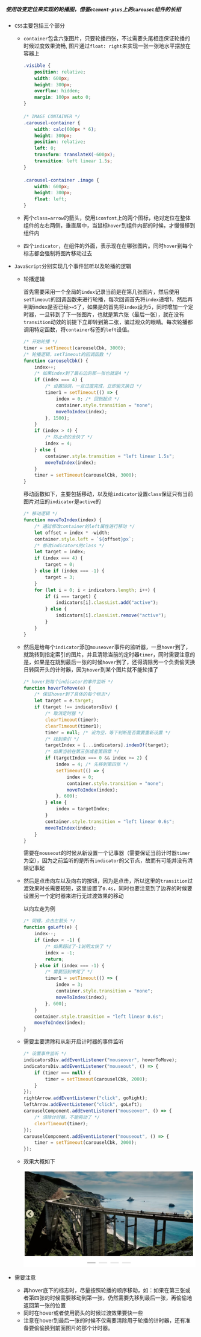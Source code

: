 ##### 使用改变定位来实现的轮播图，借鉴`element-plus`上的`carousel`组件的长相

- `CSS`主要包括三个部分

  - `container`包含六张图片，只要轮播四张，不过需要头尾相连保证轮播的时候过度效果流畅, 图片通过`float: right`来实现一张一张地水平摆放在容器上

    ```css
    .visible {
        position: relative;
        width: 600px;
        height: 300px;
        overflow: hidden;
        margin: 100px auto 0;
    }
    
    /* IMAGE CONTAINER */
    .carousel-container {
        width: calc(600px * 6);
        height: 300px;
        position: relative;
        left: 0;
        transform: translateX(-600px);
        transition: left linear 1.5s;
    }
    
    .carousel-container .image {
        width: 600px;
        height: 300px;
        float: left;
    }
    ```

  - 两个`class=arrow`的箭头，使用`iconfont`上的两个图标，绝对定位在整体组件的左右两侧，垂直居中，当鼠标`hover`到组件内部的时候，才慢慢移到组件内

  - 四个`indicator`，在组件的外面，表示现在在哪张图片。同时`hover`到每个标志都会强制将图片移动过去

- `JavaScript`分别实现几个事件监听以及轮播的逻辑

  - 轮播逻辑

    首先需要采用一个全局的`index`记录当前是在第几张图片，然后使用`setTimeout`的回调函数来进行轮播，每次回调首先将`index`递增1，然后再判断index是否已经`>=5`了，如果是的首先将`index`设为5，同时增加一个定时器，一旦转到了下一张图片，也就是第六张（最后一张），就在没有`transition`动效的前提下立即转到第二张，骗过观众的眼睛。每次轮播都调用特定函数，将`container`标签的`left`设值。

    ```js
    /* 开始轮播 */
    timer = setTimeout(carouselCbk, 3000);
    /* 轮播逻辑，setTimeout的回调函数 */
    function carouselCbk() {
        index++;
        /* 如果index到了最右边的那一张也就是4 */
        if (index === 4) {
            /* 设置回调，一旦过度完成，立即偷天换日 */
            timer1 = setTimeout(() => {
                index = 0; /* 回到起点 */
                container.style.transition = "none";
                moveToIndex(index);
            }, 1500);
        }
        if (index > 4) {
            /* 防止点的太快了 */
            index = 4;
        } else {
            container.style.transition = "left linear 1.5s";
            moveToIndex(index);
        }
        timer = setTimeout(carouselCbk, 3000);
    }
    ```
    
    移动函数如下，主要包括移动，以及给`indicator`设置`class`保证只有当前图片对应的`indicator`是`active`的
    
    ```js
    /* 移动逻辑 */
    function moveToIndex(index) {
        /* 通过修改container的left属性进行移动 */
        let offset = index * -width;
        container.style.left = `${offset}px`;
        /* 修改indicators的class */
        let target = index;
        if (index === 4) {
            target = 0;
        } else if (index === -1) {
            target = 3;
        }
        for (let i = 0; i < indicators.length; i++) {
            if (i === target) {
                indicators[i].classList.add("active");
            } else {
                indicators[i].classList.remove("active");
            }
        }
    }
    ```

  * 然后是给每个`indicator`添加`mouseover`事件的监听器，一旦`hover`到了，就跳转到指定索引的图片，并且清除当前的定时器`timer`，同时需要注意的是，如果是在跳到最后一张的时候`hover`到了，还得清除另一个负责偷天换日转回开头的计时器，因为`hover`到某个图片就不能轮播了

    ```js
    /* hover到每个indicator的事件监听 */
    function hoverToMove(e) {
        /* 保证hover到了具体的每个标志*/
        let target = e.target;
        if (target !== indicatorsDiv) {
            /* 取消定时器 */
            clearTimeout(timer);
            clearTimeout(timer1);
            timer = null; /* 设为空，等下判断是否需要重新设置 */
            /* 找到索引 */
            targetIndex = [...indicators].indexOf(target);
            /* 如果当前在第三张或者第四章 */
            if (targetIndex === 0 && index >= 2) {
                index = 4; /* 先移到第四张 */
                setTimeout(() => {
                    index = 0;
                    container.style.transition = "none";
                    moveToIndex(index);
                }, 600);
            } else {
                index = targetIndex;
            }
            container.style.transition = "left linear 0.6s";
            moveToIndex(index);
        }
    }
    ```

    需要在`mouseout`的时候从新设置一个记事器（需要保证当前计时器`timer`为空），因为之前监听的是所有`indicator`的父节点，故而有可能并没有清除记事起

  * 然后是点击向左以及向右的按钮，因为是点击，所以这里的`transition`过渡效果时长需要较短，这里设置了`0.4s`，同时也要注意到了边界的时候要设置另一个定时器来进行无过渡效果的移动

    以向左走为例

    ```js
    /* 同理，点击左箭头 */
    function goLeft(e) {
        index--;
        if (index < -1) {
            /* 如果超过了-1说明太快了 */
            index = -1;
            return;
        } else if (index === -1) {
            /* 需要回到末尾了 */
            timer1 = setTimeout(() => {
                index = 3;
                container.style.transition = "none";
                moveToIndex(index);
            }, 600);
        }
        container.style.transition = "left linear 0.6s";
        moveToIndex(index);
    }
    ```


  - 需要主要清除和从新开启计时器的事件监听

    ```js
    /* 设置事件监听 */
    indicatorsDiv.addEventListener("mouseover", hoverToMove);
    indicatorsDiv.addEventListener("mouseout", () => {
        if (timer === null) {
            timer = setTimeout(carouselCbk, 2000);
        }
    });
    rightArrow.addEventListener("click", goRight);
    leftArrow.addEventListener("click", goLeft);
    carouselComponent.addEventListener("mouseover", () => {
        /* 清除计时器，不能再动了 */
        clearTimeout(timer);
    });
    carouselComponent.addEventListener("mouseout", () => {
        timer = setTimeout(carouselCbk, 2000);
    });
    ```

  * 效果大概如下

    ![image-20220510123802562](README_imgs/image-20220510123802562.png)

- 需要注意
  - 再hover底下的标志时，尽量按照轮播的顺序移动，如：如果在第三张或者第四张的时候需要移动到第一张，仍然需要先移到最后一张，再偷偷地返回第一张的位置
  - 同时在hover或者使用箭头的时候过渡效果要快一些
  - 注意在hover到最后一张的时候不仅需要清除用于轮播的计时器，还有准备要偷偷换到前面图片的那个计时器。